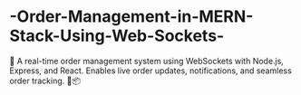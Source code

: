 # -Order-Management-in-MERN-Stack-Using-Web-Sockets-
🚀 A real-time order management system using WebSockets with Node.js, Express, and React. Enables live order updates, notifications, and seamless order tracking. 🔄📦
